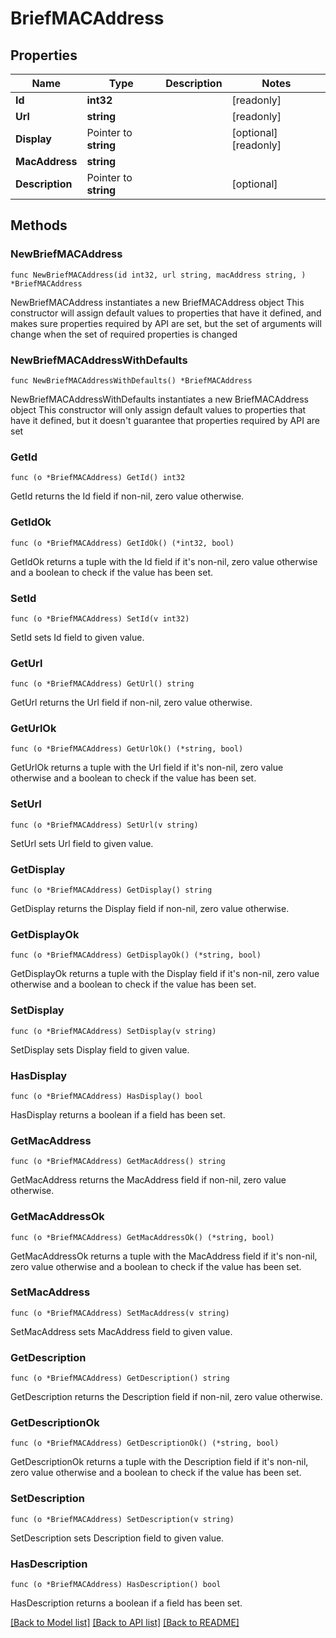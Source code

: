 # BriefMACAddress

## Properties

Name | Type | Description | Notes
------------ | ------------- | ------------- | -------------
**Id** | **int32** |  | [readonly] 
**Url** | **string** |  | [readonly] 
**Display** | Pointer to **string** |  | [optional] [readonly] 
**MacAddress** | **string** |  | 
**Description** | Pointer to **string** |  | [optional] 

## Methods

### NewBriefMACAddress

`func NewBriefMACAddress(id int32, url string, macAddress string, ) *BriefMACAddress`

NewBriefMACAddress instantiates a new BriefMACAddress object
This constructor will assign default values to properties that have it defined,
and makes sure properties required by API are set, but the set of arguments
will change when the set of required properties is changed

### NewBriefMACAddressWithDefaults

`func NewBriefMACAddressWithDefaults() *BriefMACAddress`

NewBriefMACAddressWithDefaults instantiates a new BriefMACAddress object
This constructor will only assign default values to properties that have it defined,
but it doesn't guarantee that properties required by API are set

### GetId

`func (o *BriefMACAddress) GetId() int32`

GetId returns the Id field if non-nil, zero value otherwise.

### GetIdOk

`func (o *BriefMACAddress) GetIdOk() (*int32, bool)`

GetIdOk returns a tuple with the Id field if it's non-nil, zero value otherwise
and a boolean to check if the value has been set.

### SetId

`func (o *BriefMACAddress) SetId(v int32)`

SetId sets Id field to given value.


### GetUrl

`func (o *BriefMACAddress) GetUrl() string`

GetUrl returns the Url field if non-nil, zero value otherwise.

### GetUrlOk

`func (o *BriefMACAddress) GetUrlOk() (*string, bool)`

GetUrlOk returns a tuple with the Url field if it's non-nil, zero value otherwise
and a boolean to check if the value has been set.

### SetUrl

`func (o *BriefMACAddress) SetUrl(v string)`

SetUrl sets Url field to given value.


### GetDisplay

`func (o *BriefMACAddress) GetDisplay() string`

GetDisplay returns the Display field if non-nil, zero value otherwise.

### GetDisplayOk

`func (o *BriefMACAddress) GetDisplayOk() (*string, bool)`

GetDisplayOk returns a tuple with the Display field if it's non-nil, zero value otherwise
and a boolean to check if the value has been set.

### SetDisplay

`func (o *BriefMACAddress) SetDisplay(v string)`

SetDisplay sets Display field to given value.

### HasDisplay

`func (o *BriefMACAddress) HasDisplay() bool`

HasDisplay returns a boolean if a field has been set.

### GetMacAddress

`func (o *BriefMACAddress) GetMacAddress() string`

GetMacAddress returns the MacAddress field if non-nil, zero value otherwise.

### GetMacAddressOk

`func (o *BriefMACAddress) GetMacAddressOk() (*string, bool)`

GetMacAddressOk returns a tuple with the MacAddress field if it's non-nil, zero value otherwise
and a boolean to check if the value has been set.

### SetMacAddress

`func (o *BriefMACAddress) SetMacAddress(v string)`

SetMacAddress sets MacAddress field to given value.


### GetDescription

`func (o *BriefMACAddress) GetDescription() string`

GetDescription returns the Description field if non-nil, zero value otherwise.

### GetDescriptionOk

`func (o *BriefMACAddress) GetDescriptionOk() (*string, bool)`

GetDescriptionOk returns a tuple with the Description field if it's non-nil, zero value otherwise
and a boolean to check if the value has been set.

### SetDescription

`func (o *BriefMACAddress) SetDescription(v string)`

SetDescription sets Description field to given value.

### HasDescription

`func (o *BriefMACAddress) HasDescription() bool`

HasDescription returns a boolean if a field has been set.


[[Back to Model list]](../README.md#documentation-for-models) [[Back to API list]](../README.md#documentation-for-api-endpoints) [[Back to README]](../README.md)


